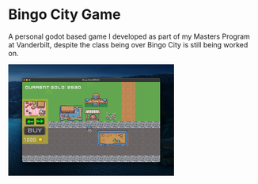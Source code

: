 # Bingo City Game
A personal godot based game I developed as part of my Masters Program at Vanderbilt, despite the class being over Bingo City is still being worked on.

![Gameplay_1](https://github.com/Nelsontorresjr330/Bingo-City-Game/blob/main/Picture1.png)
